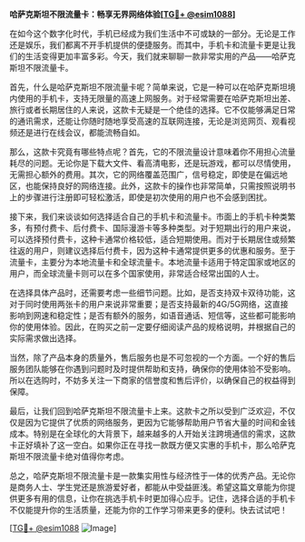 **哈萨克斯坦不限流量卡：畅享无界网络体验[[TG💪+ @esim1088](https://t.me/s/esim1088)]**

在如今这个数字化时代，手机已经成为我们生活中不可或缺的一部分。无论是工作还是娱乐，我们都离不开手机提供的便捷服务。而其中，手机卡和流量卡更是让我们的生活变得更加丰富多彩。今天，我们就来聊聊一款非常实用的产品——哈萨克斯坦不限流量卡。

首先，什么是哈萨克斯坦不限流量卡呢？简单来说，它是一种可以在哈萨克斯坦境内使用的手机卡，支持无限量的高速上网服务。对于经常需要在哈萨克斯坦出差、旅行或者长期居住的人来说，这款卡无疑是一个绝佳的选择。它不仅能够满足日常的通讯需求，还能让你随时随地享受高速的互联网连接，无论是浏览网页、观看视频还是进行在线会议，都能流畅自如。

那么，这款卡究竟有哪些特点呢？首先，它的不限流量设计意味着你不用担心流量耗尽的问题。无论你是下载大文件、看高清电影，还是玩游戏，都可以尽情使用，无需担心额外的费用。其次，它的网络覆盖范围广，信号稳定，即使是在偏远地区，也能保持良好的网络连接。此外，这款卡的操作也非常简单，只需按照说明书上的步骤进行注册即可轻松激活，即使是初次使用的用户也不会感到困扰。

接下来，我们来谈谈如何选择适合自己的手机卡和流量卡。市面上的手机卡种类繁多，有预付费卡、后付费卡、国际漫游卡等多种类型。对于短期出行的用户来说，可以选择预付费卡，这种卡通常价格较低，适合短期使用。而对于长期居住或频繁往返的用户，则建议选择后付费卡，因为这种卡通常提供更多的优惠和服务。至于流量卡，主要分为本地流量卡和全球流量卡。本地流量卡适用于特定国家或地区的用户，而全球流量卡则可以在多个国家使用，非常适合经常出国的人士。

在选择具体产品时，还需要考虑一些细节问题。比如，是否支持双卡双待功能，这对于同时使用两张卡的用户来说非常重要；是否支持最新的4G/5G网络，这直接影响到网速和稳定性；是否有额外的服务，如语音通话、短信等，这些都可能影响你的使用体验。因此，在购买之前一定要仔细阅读产品的规格说明，并根据自己的实际需求做出选择。

当然，除了产品本身的质量外，售后服务也是不可忽视的一个方面。一个好的售后服务团队能够在你遇到问题时及时提供帮助和支持，确保你的使用体验不受影响。所以在选购时，不妨多关注一下商家的信誉度和售后评价，以确保自己的权益得到保障。

最后，让我们回到哈萨克斯坦不限流量卡上来。这款卡之所以受到广泛欢迎，不仅仅是因为它提供了优质的网络服务，更因为它能够帮助用户节省大量的时间和金钱成本。特别是在全球化的大背景下，越来越多的人开始关注跨境通信的需求，这款卡正好填补了这一空白。如果你正在寻找一款既方便又实惠的手机卡，那么哈萨克斯坦不限流量卡绝对值得你考虑。

总之，哈萨克斯坦不限流量卡是一款集实用性与经济性于一体的优秀产品。无论你是商务人士、学生党还是旅游爱好者，都能从中受益匪浅。希望这篇文章能为你提供更多有用的信息，让你在挑选手机卡时更加得心应手。记住，选择合适的手机卡不仅能提升你的生活质量，还能为你的工作学习带来更多的便利。快去试试吧！

[[TG💪+ @esim1088](https://t.me/s/esim1088) ![Image](https://i.postimg.cc/4NQfJmqS/Snipaste-2025-05-13-00-14-12.png)]
